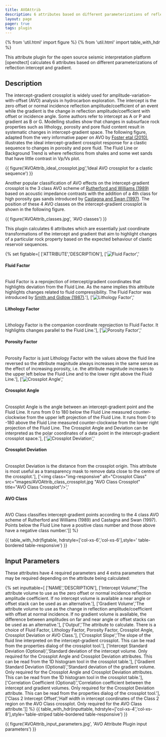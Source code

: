 ```yaml
---
title: AVOAttrib
description: 6 attributes based on different parameterizations of reflection intercept and gradient
layout: page
pager: true
tags: plugin
---
```


{% from 'util.html' import figure %}
{% from 'util.html' import table_with_hdr %}

This attribute plugin for the open source seismic interpretation platform [opendtect] calculates 6 attributes based on different parameterizations of reflection intercept and gradient.

## Description

The intercept-gradient crossplot is widely used for amplitude-variation-with-offset (AVO) analysis in hydrocarbon exploration.  The intercept is the zero offset or normal incidence reflection amplitude/coefficient of an event while the gradient is the change in reflection amplitude/coefficient with offset or incidence angle. Some authors refer to intercept as A or P and gradient as B or G. Modelling studies show that changes in subsurface rock properties such as lithology, porosity and pore fluid content result in systematic changes in intercept-gradient space. The following figure, adapted from the very informative paper on AVO by [Foster etal (2010)](http://library.seg.org/doi/abs/10.1190/1.3467825 "Interpretation of AVO anomalies. Douglas J. Foster, Robert G. Keys, and F. David Lane. GEOPHYSICS 2010 75:5, 75A3-75A13"), illustrates the ideal intercept-gradient crossplot response for a clastic sequence to changes in porosity and pore fluid. The Fluid Line or Background Trend is where reflections from shales and some wet sands that have little contrast in Vp/Vs plot.

{{ figure('AVOAttrib_ideal_crossplot.jpg','Ideal AVO crossplot for a clastic sequence') }}

Another popular classification of AVO effects on the intercept-gradient crossplot is the 3 class AVO scheme of [Rutherford and Williams (1989)](http://library.seg.org/doi/abs/10.1190/1.1442696 "Amplitude‐versus‐offset variations in gas sands. Steven R. Rutherford and Robert H. Williams GEOPHYSICS 1989 54:6, 680-688") based on acoustic impedance contrasts with the addition of a 4th class for high porosity gas sands introduced by [Castagna and Swan (1997)](http://library.seg.org/doi/abs/10.1190/1.1437626 "Principles of AVO crossplotting. John P. Castagna and Herbert W. Swan. The Leading Edge 1997 16:4, 337-344"). The position of these 4 AVO classes on the intercept-gradient crossplot is shown in the following figure.

{{ figure('AVOAttrib_classes.jpg', 'AVO classes') }}

This plugin calculates 6 attributes which are essentially just coordinate transformations of the intercept and gradient that aim to highlight changes of a particular rock property based on the expected behaviour of clastic reservoir sequences.

{% set figtable=[
['ATTRIBUTE','DESCRIPTION'],
['<img class="img-responsive" alt="Fluid Factor" src="images/AVOAttrib_fluidfactor_crossplot.jpg" title="Fluid Factor Crossplot"/>','<h4 class="text-center">Fluid Factor</h4><br/> Fluid Factor is a reprojection of intercept/gradient coordinates that highlights deviation from the Fluid Line. As the name implies this attribute highlights changes related to fluid compressibility. The Fluid Factor was introduced by <a href="http://gp.eage.org/publication/publicationdetails/?publication=32676" title="Weighted stacking for rock property estimation and detection of gas. G. C. Smith and P. M. Gidlow. Geophysical Prospecting 1987, Vol. 35, No. 9, pp. 993 - 1014">Smith and Gidlow (1987)</a>.'],
['<img class="img-responsive" alt="Lithology Factor" src="images/AVOAttrib_lithfactor_crossplot.jpg" title="Lithology Factor Crossplot"/>','<h4 class="text-center">Lithology Factor</h4><br/>Lithology Factor is the companion coordinate reprojection to Fluid Factor. It highlights changes parallel to the Fluid Line.'],
['<img class="img-responsive" alt="Porosity Factor" src="images/AVOAttrib_porofactor_crossplot.jpg" title="Porosity Factor Crossplot"/>','<h4 class="text-center">Porosity Factor</h4><br/>Porosity Factor is just Lithology Factor with the values above the fluid line reversed so the attribute magnitude always increases in the same sense as the effect of increasing porosity, i.e. the attribute magnitude increases to the upper left below the Fluid Line and to the lower right above the Fluid Line.'],
['<img class="img-responsive" alt="Crossplot Angle" src="images/AVOAttrib_angle_crossplot.jpg" title="Crossplot Angle Crossplot"/>','<h4 class="text-center">Crossplot Angle</h4><br/> Crossplot Angle is the angle between an intercept-gradient point and the Fluid Line. It runs from 0 to 180 below the Fluid Line measured counter-clockwise from the upper left projection of the Fluid Line. It runs from 0 to -180 above the Fluid Line measured counter-clockwise from the lower right projection of the Fluid Line. The Crossplot Angle and Deviation can be interpreted as the polar coordinates of a data point in the intercept-gradient crossplot space.'],
['<img class="img-responsive" alt="Crossplot Deviation" src="images/AVOAttrib_deviation_crossplot.jpg" title="Crossplot Deviation Crossplot"/>','<h4 class="text-center">Crossplot Deviation</h4><br/> Crossplot Deviation is the distance from the crossplot origin. This attribute is most useful as a transparency mask to remove data close to the centre of the crossplot.'],
['<img class="img-responsive" alt="Crossplot Class" src="images/AVOAttrib_class_crossplot.jpg "AVO Class Crossplot" title="AVO Class Crossplot"/>','<h4 class="text-center">AVO Class</h4><br/> AVO Class classifies intercept-gradient points according to the 4 class AVO scheme of Rutherford and Williams (1989) and Castagna and Swan (1997). Points below the Fluid Line have a positive class number and those above have a negative class number.']]
%}

{{ table_with_hdr(figtable, hdrstyle=['col-xs-6','col-xs-6'],style=' table-bordered table-responsive') }}

## Input Parameters

These attributes have 4 required parameters and 4 extra parameters that may be required depending on the attribute being calculated:

{% set inputtable=[
['NAME','DESCRIPTION'],
['Intercept Volume','The attribute volume to use as the zero offset or normal incidence reflection amplitude coefficient. If no intercept volume is available a near angle or offset stack can be used as an alternative.'],
['Gradient Volume','The attribute volume to use as the change in reflection amplitude/coefficient with offset at normal incidence. If no gradient volume is available, the difference between amplitudes on far and near angle or offset stacks can be used as an alternative.'],
['Output','The attribute to calculate. There is a choice of Fluid Factor, Lithology Factor, Porosity Factor, Crossplot Angle, Crossplot Deviation or AVO Class.'],
['Crossplot Slope','The slope of the fluid line interpreted on the intercept-gradient crossplot. This can be read from the properties dialog of the crossplot tool.'],
['Intercept Standard Deviation (Optional)','Standard deviation of the intercept volume. Only required for the Crossplot Angle and Crossplot Deviation attributes. This can be read from the 1D histogram tool in the crossplot table.'],
['Gradient Standard Deviation (Optional)','Standard deviation of the gradient volume. Only required for the Crossplot Angle and Crossplot Deviation attributes. This can be read from the 1D histogram tool in the crossplot table.'],
['Correlation Coefficient (Optional)','Correlation coefficient between the intercept and gradient volumes. Only required for the Crossplot Deviation attribute. This can be read from the properties dialog of the crossplot tool.'],
['Class 2 Intercept Offset','Half width in intercept coordinates of the Class 2 region on the AVO Class crossplot. Only required for the AVO Class attribute.']]
%}
{{ table_with_hdr(inputtable, hdrstyle=['col-xs-4','col-xs-8'],style='table-striped table-bordered table-responsive') }}


{{ figure('AVOAttrib_input_parameters.jpg', 'AVO Attribute Plugin input parameters') }}



